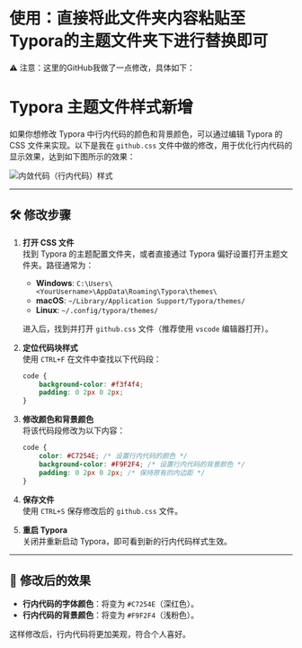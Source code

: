 # 使用：直接将此文件夹内容粘贴至Typora的主题文件夹下进行替换即可

⚠️ 注意：这里的GitHub我做了一点修改，具体如下：

# Typora 主题文件样式新增

如果你想修改 Typora 中行内代码的颜色和背景颜色，可以通过编辑 Typora 的 CSS 文件来实现。以下是我在 `github.css` 文件中做的修改，用于优化行内代码的显示效果，达到如下图所示的效果：

![内敛代码（行内代码）样式](https://cdn.jsdelivr.net/gh/huangcancan-xbc/Drawing-bed@master/Typora/%E5%86%85%E6%95%9B%E4%BB%A3%E7%A0%81%EF%BC%88%E8%A1%8C%E5%86%85%E4%BB%A3%E7%A0%81%EF%BC%89%E6%A0%B7%E5%BC%8F.png)

---

## 🛠️ 修改步骤

1. **打开 CSS 文件**  
   找到 Typora 的主题配置文件夹，或者直接通过 Typora 偏好设置打开主题文件夹。路径通常为：
   
    - **Windows**: `C:\Users\<YourUsername>\AppData\Roaming\Typora\themes\`
    - **macOS**: `~/Library/Application Support/Typora/themes/`
    - **Linux**: `~/.config/typora/themes/`
    
    进入后，找到并打开 `github.css` 文件（推荐使用 `vscode` 编辑器打开）。
   
2. **定位代码块样式**  
   使用 `CTRL+F` 在文件中查找以下代码段：
   
    ```css
    code {
        background-color: #f3f4f4;
        padding: 0 2px 0 2px;
    }
    ```
   
3. **修改颜色和背景颜色**  
   将该代码段修改为以下内容：
   
    ```css
    code {
        color: #C7254E; /* 设置行内代码的颜色 */
        background-color: #F9F2F4; /* 设置行内代码的背景颜色 */
        padding: 0 2px 0 2px; /* 保持原有的内边距 */
    }
    ```

4. **保存文件**  
   使用 `CTRL+S` 保存修改后的 `github.css` 文件。

5. **重启 Typora**  
   关闭并重新启动 Typora，即可看到新的行内代码样式生效。

---

## 🔧 修改后的效果

- **行内代码的字体颜色**：将变为 `#C7254E`（深红色）。
- **行内代码的背景颜色**：将变为 `#F9F2F4`（浅粉色）。

这样修改后，行内代码将更加美观，符合个人喜好。
